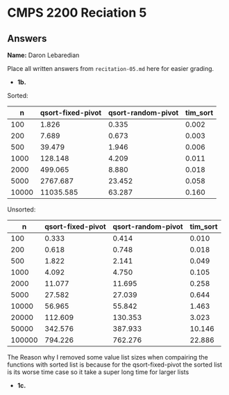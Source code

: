 # CMPS 2200 Reciation 5
## Answers

**Name:** Daron Lebaredian

Place all written answers from `recitation-05.md` here for easier grading.







- **1b.**


Sorted:

|     n |   qsort-fixed-pivot |   qsort-random-pivot |   tim_sort |
|-------|---------------------|----------------------|------------|
|   100 |               1.826 |                0.335 |      0.002 |
|   200 |               7.689 |                0.673 |      0.003 |
|   500 |              39.479 |                1.946 |      0.006 |
|  1000 |             128.148 |                4.209 |      0.011 |
|  2000 |             499.065 |                8.880 |      0.018 |
|  5000 |            2767.687 |               23.452 |      0.058 |
| 10000 |           11035.585 |               63.287 |      0.160 |

Unsorted:

|      n |   qsort-fixed-pivot |   qsort-random-pivot |   tim_sort |
|--------|---------------------|----------------------|------------|
|    100 |               0.333 |                0.414 |      0.010 |
|    200 |               0.618 |                0.748 |      0.018 |
|    500 |               1.822 |                2.141 |      0.049 |
|   1000 |               4.092 |                4.750 |      0.105 |
|   2000 |              11.077 |               11.695 |      0.258 |
|   5000 |              27.582 |               27.039 |      0.644 |
|  10000 |              56.965 |               55.842 |      1.463 |
|  20000 |             112.609 |              130.353 |      3.023 |
|  50000 |             342.576 |              387.933 |     10.146 |
| 100000 |             794.226 |              762.276 |     22.886 |

The Reason why I removed some value list sizes when compairing the functions with sorted list is because for the qsort-fixed-pivot the sorted list is its worse time case so it take a super long time for larger lists



- **1c.**


